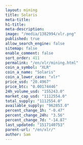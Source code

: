 ```yaml
---
layout: mining
title: Solaris
meta-title: 
h1-title: 
meta-description: 
image: "/media/1382994/xlr.png"
published: true
allow_search_engine: false
sitemap: false
enable_comment: false
sort_order: 411
permalink: "/en/xlr/mining.html"
coin_a_symbol: "XLR"
coin_a_name: "Solaris"
coin_a_lower_case: "xlr"
price_usd: "20.4967"
price_btc: "0.00174446"
24h_volume_usd: "155243.0"
market_cap_usd: "1112554.0"
total_supply: "1112554.0"
available_supply: "962853.0"
percent_change_1h: "-0.47"
percent_change_24h: "3.56"
percent_change_7d: "-14.87"
last_updated: "1517140753"
parent-url: "/en/xlr/"
author: Sam
---
```


